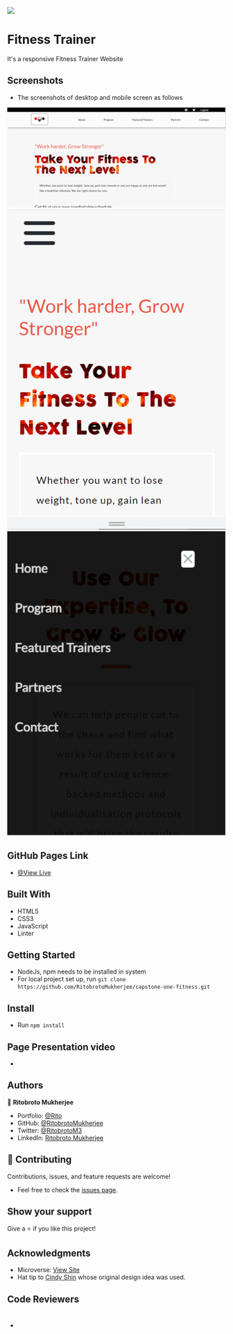 ![](https://img.shields.io/badge/Microverse-blueviolet)

# Fitness Trainer
It's a responsive Fitness Trainer Website

## Screenshots
- The screenshots of desktop and mobile screen as follows

![Desktop Home Screen](./assets/screenshots/desktop-screen.png)
![Mobile Home Screen](./assets/screenshots/mobile-home.png)
![Mobile Menu](./assets/screenshots/mobile-menu.png)

## GitHub Pages Link

- [@View Live](https://ritobrotomukherjee.github.io/capstone-one-fitness/pages)

## Built With

- HTML5
- CSS3
- JavaScript
- Linter

## Getting Started

- NodeJs, npm needs to be installed in system
- For local project set up, run ``` git clone https://github.com/RitobrotoMukherjee/capstone-one-fitness.git ```

## Install

- Run ``` npm install ```

## Page Presentation video
- 

## Authors

👤 **Ritobroto Mukherjee**

- Portfolio: [@Rito](https://ritobrotomukherjee.github.io/Work-Portfolio/)
- GitHub: [@RitobrotoMukherjee](https://github.com/RitobrotoMukherjee)
- Twitter: [@RitobrotoM3](https://twitter.com/RitobrotoM3)
- LinkedIn: [Ritobroto Mukherjee](https://www.linkedin.com/in/ritobroto-mukherjee-519148ba/)


## 🤝 Contributing

Contributions, issues, and feature requests are welcome!

- Feel free to check the [issues page](../../issues/).

## Show your support

Give a ⭐️ if you like this project!

## Acknowledgments

- Microverse: [View Site](https://www.microverse.org/)
- Hat tip to [Cindy Shin](https://www.behance.net/adagio07) whose original design idea was used.

## Code Reviewers

- #